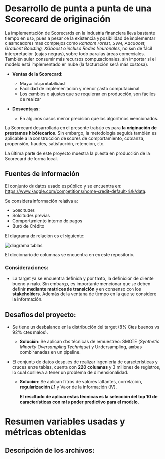 # Desarrollo de punta a punta de una Scorecard de originación
La implementación de Scorecards en la industria financiera lleva bastante tiempo en uso, pues a pesar de la existencia y posibilidad de implementar clasificadores más complejos como *Random Forest, SVM, AdaBoost, Gradient Boosting, XGboost o incluso Redes Neuronales*, no son de fácil interpretación (cajas negras), sobre todo para las áreas comerciales. También sulen consumir más recursos computacionales, sin importar si el modelo está implementado en nube (la facturación será más costosa).
* **Ventas de la Scorecard**:
    * Mayor intrpretabilidad
    * Facilidad de implementación y menor gasto computacional
    * Los cambios o ajustes que se requieran en producción, son fáciles de realizar
   
* **Desventajas**:
    * En algunos casos menor precisión que los algoritmos mencionados.
      
La Scorecard desarrollada en el presente trabajo es para **la originación de prestamos hipótecarios**. Sin embargo, la metodología seguida también es aplicable a la construcción de scores de comportamiento, cobranza, propensión, fraudes, satisfacción, retención, etc. 

La última parte de este proyecto muestra la puesta en producción de la Scorecard de forma local.

## Fuentes de información
El conjunto de datos usado es público y se encuentra en: https://www.kaggle.com/competitions/home-credit-default-risk/data. 

Se considera información relativa a:
* Solicitudes
* Solcitudes previas
* Comportamiento interno de pagos
* Buró de Crédito
  
El diagrama de relación es el siguiente:

![diagrama tablas](https://github.com/angujoma/ScoreCard-Project/assets/141785336/7a08cff0-3d8a-487a-970c-3b3bec8382b6)

El diccionario de columnas se encuentra en en este repositorio. 

### Consideraciones:
* La target ya se encuentra definida y por tanto, la definición de cliente bueno y malo. Sin embargo, es importante mencionar que se deben definir **mediante matrices de transición** y en consenso con los **stakeholders**. Además de la ventana de tiempo en la que se considere la información.

## Desafíos del proyecto:
* Se tiene un desbalance en la distribución del target (8% Ctes buenos vs 92% ctes malos).
    * **Solución**: Se aplican dos técnicas de remuestreo: SMOTE (*Synthetic Minority Oversampling Technique*) y Undersampling, ambas combinanadas en un pipeline.

* El conjunto de datos después de realizar ingeniería de características y cruces entre tablas,  cuenta con **220 columnas** y 3 millones de registros, lo cual conlleva a tener un problema de dimensionalidad.
    * **Solución**: Se aplican filtros de valores faltantes, correlación, **regularización $L1$** y Valor de la información (IV).
    
      **El resultado de aplicar estas técnicas es la selección del top 10 de características con más poder predictivo para el modelo.**

# Resumen variables usadas y métricas obtenidas


## Descripción de los archivos:


      
  


